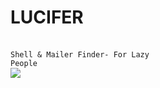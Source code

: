 <b><h1>LUCIFER</h1></b><br>
<code>Shell & Mailer Finder- For Lazy People</code><br>
<img src="ttps://beeimg.com/images/g39495523092.png">
